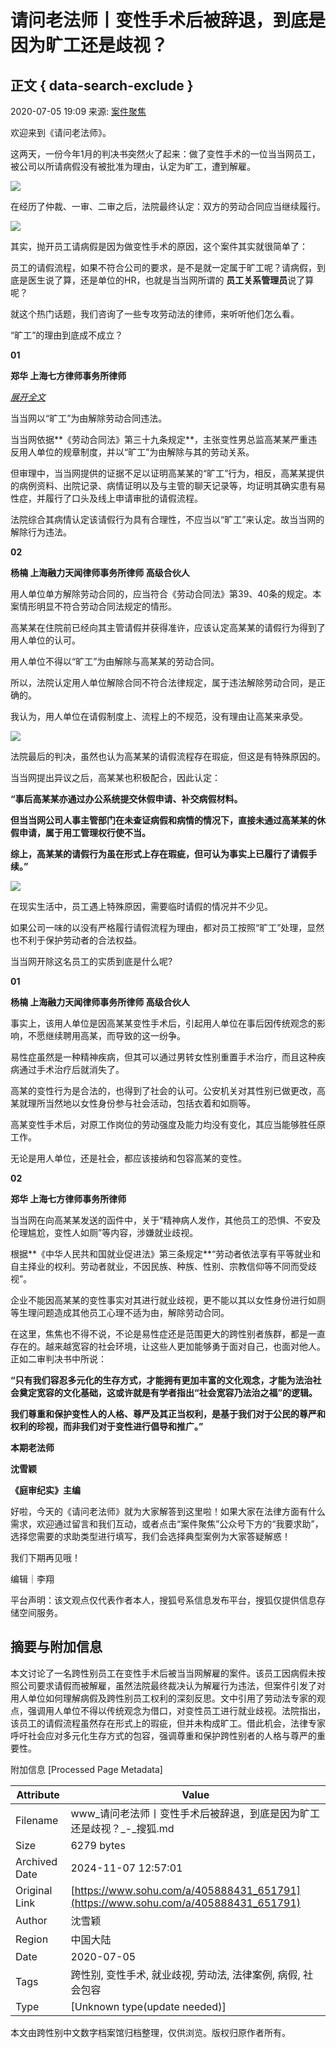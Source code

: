 # 请问老法师丨变性手术后被辞退，到底是因为旷工还是歧视？

## 正文 { data-search-exclude }


2020-07-05 19:09 来源: [案件聚焦](https://www.sohu.com/?spm=smpc.content-abroad.content.1.1730984112796qweRopA)

欢迎来到《请问老法师》。

这两天，一份今年1月的判决书突然火了起来：做了变性手术的一位当当网员工，被公司以所请病假没有被批准为理由，认定为旷工，遭到解雇。

![](http://p8.itc.cn/q_70/images03/20200705/26af5f15bfee4caaa675356312804127.jpeg)

在经历了仲裁、一审、二审之后，法院最终认定：双方的劳动合同应当继续履行。

![](http://p3.itc.cn/q_70/images03/20200705/f1b5b3e4a5bf4b3395a03e55e5e4ac09.gif)

其实，抛开员工请病假是因为做变性手术的原因，这个案件其实就很简单了：

员工的请假流程，如果不符合公司的要求，是不是就一定属于旷工呢？请病假，到底是医生说了算，还是单位的HR，也就是当当网所谓的 **员工关系管理员**说了算呢？

就这个热门话题，我们咨询了一些专攻劳动法的律师，来听听他们怎么看。

“旷工”的理由到底成不成立？

**01**

**郑华 上海七方律师事务所律师**

[_展开全文_](javascript:;)

当当网以“旷工”为由解除劳动合同违法。

当当网依据**《劳动合同法》第三十九条规定**，主张变性男总监高某某严重违反用人单位的规章制度，并以“旷工”为由解除与其的劳动关系。

但审理中，当当网提供的证据不足以证明高某某的“旷工”行为，相反，高某某提供的病例资料、出院记录、病情证明以及与主管的聊天记录等，均证明其确实患有易性症，并履行了口头及线上申请审批的请假流程。

法院综合其病情认定该请假行为具有合理性，不应当以“旷工”来认定。故当当网的解除行为违法。

**02**

**杨楠 上海融力天闻律师事务所律师 高级合伙人**

用人单位单方解除劳动合同的，应当符合《劳动合同法》第39、40条的规定。本案情形明显不符合劳动合同法规定的情形。

高某某在住院前已经向其主管请假并获得准许，应该认定高某某的请假行为得到了用人单位的认可。

用人单位不得以“旷工”为由解除与高某某的劳动合同。

所以，法院认定用人单位解除合同不符合法律规定，属于违法解除劳动合同，是正确的。

我认为，用人单位在请假制度上、流程上的不规范，没有理由让高某来承受。

![](http://p3.itc.cn/q_70/images03/20200705/42ed3b3b7ec343e5ae77a6ba074fa368.gif)

法院最后的判决，虽然也认为高某某的请假流程存在瑕疵，但这是有特殊原因的。

当当网提出异议之后，高某某也积极配合，因此认定：

**“事后高某某亦通过办公系统提交休假申请、补交病假材料。**

**但当当网公司人事主管部门在未查证病假和病情的情况下，直接未通过高某某的休假申请，属于用工管理权行使不当。**

**综上，高某某的请假行为虽在形式上存在瑕疵，但可认为事实上已履行了请假手续。”**

![](http://p1.itc.cn/q_70/images03/20200705/4f03c78532d249a8bf20409ffa6bd2b7.jpeg)

在现实生活中，员工遇上特殊原因，需要临时请假的情况并不少见。

如果公司一味的以没有严格履行请假流程为理由，都对员工按照“旷工”处理，显然也不利于保护劳动者的合法权益。

当当网开除这名员工的实质到底是什么呢?

**01**

**杨楠 上海融力天闻律师事务所律师 高级合伙人**

事实上，该用人单位是因高某某变性手术后，引起用人单位在事后因传统观念的影响，不愿继续聘用高某，而导致的这一纷争。

易性症虽然是一种精神疾病，但其可以通过男转女性别重置手术治疗，而且这种疾病通过手术治疗后就消失了。

高某的变性行为是合法的，也得到了社会的认可。公安机关对其性别已做更改，高某就理所当然地以女性身份参与社会活动，包括衣着和如厕等。

高某变性手术后，对原工作岗位的劳动强度及能力均没有变化，其应当能够胜任原工作。

无论是用人单位，还是社会，都应该接纳和包容高某的变性。

**02**

**郑华 上海七方律师事务所律师**

当当网在向高某某发送的函件中，关于“精神病人发作，其他员工的恐惧、不安及伦理尴尬，变性人如厕”等内容，涉嫌就业歧视。

根据**《中华人民共和国就业促进法》第三条规定**“劳动者依法享有平等就业和自主择业的权利。劳动者就业，不因民族、种族、性别、宗教信仰等不同而受歧视”。

企业不能因高某某的变性事实对其进行就业歧视，更不能以其以女性身份进行如厕等生理问题造成其他员工心理不适为由，解除劳动合同。

在这里，焦焦也不得不说，不论是易性症还是范围更大的跨性别者族群，都是一直存在的。越来越宽容的社会环境，让这些人更加能够勇于面对自己，也面对他人。正如二审判决书中所说：

**“只有我们容忍多元化的生存方式，才能拥有更加丰富的文化观念，才能为法治社会奠定宽容的文化基础，这或许就是有学者指出“社会宽容乃法治之福”的逻辑。**

**我们尊重和保护变性人的人格、尊严及其正当权利，是基于我们对于公民的尊严和权利的珍视，而非我们对于变性进行倡导和推广。”**

**本期老法师**

**沈雪颖**

**《庭审纪实》主编**

好啦，今天的《请问老法师》就为大家解答到这里啦！如果大家在法律方面有什么需求，欢迎通过留言和我们互动，或者点击“案件聚焦”公众号下方的“我要求助”，选择您需要的求助类型进行填写，我们会选择典型案例为大家答疑解惑！

我们下期再见哦！

编辑｜李翔 

平台声明：该文观点仅代表作者本人，搜狐号系信息发布平台，搜狐仅提供信息存储空间服务。

## 摘要与附加信息

<!-- tcd_abstract -->
本文讨论了一名跨性别员工在变性手术后被当当网解雇的案件。该员工因病假未按照公司要求请假而被解雇，虽然法院最终裁决认为解雇行为违法，但案件引发了对用人单位如何理解病假及跨性别员工权利的深刻反思。文中引用了劳动法专家的观点，强调用人单位不得以传统观念为借口，对变性员工进行就业歧视。法院指出，该员工的请假流程虽然存在形式上的瑕疵，但并未构成旷工。借此机会，法律专家呼吁社会应对多元化生存方式的包容，强调尊重和保护跨性别者的人格与尊严的重要性。
<!-- tcd_abstract_end -->

附加信息 [Processed Page Metadata]

| Attribute       | Value                                  |
|-----------------|----------------------------------------|
| Filename        | www_请问老法师丨变性手术后被辞退，到底是因为旷工还是歧视？_-_搜狐.md                             |
| Size            | 6279 bytes                           |
| Archived Date   | 2024-11-07 12:57:01                             |
| Original Link   | [https://www.sohu.com/a/405888431_651791](https://www.sohu.com/a/405888431_651791)                       |
| Author          | 沈雪颖                               |
| Region          | 中国大陆                               |
| Date            | 2020-07-05                                 |
| Tags            | 跨性别, 变性手术, 就业歧视, 劳动法, 法律案例, 病假, 社会包容                                 |
| Type            | [Unknown type(update needed)]                                 |
<!-- tcd_table_end -->

本文由跨性别中文数字档案馆归档整理，仅供浏览。版权归原作者所有。
